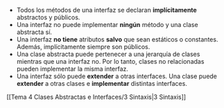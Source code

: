 * Todos los métodos de una interfaz se declaran **implícitamente** abstractos y públicos.
* Una interfaz no puede implementar **ningún** método y una clase abstracta sí.
* Una interfaz **no tiene** atributos **salvo** que sean estáticos o constantes. Además, implícitamente siempre son públicos.
* Una clase abstracta puede pertenecer a una jerarquía de clases mientras que una interfaz no. Por lo tanto, clases no relacionadas pueden implementar la misma interfaz.
* Una interfaz sólo puede **extender** a otras interfaces. Una clase puede **extender** a otras clases e **implementar** distintas interfaces.

[[Tema 4 Clases Abstractas e Interfaces/3 Sintaxis|3 Sintaxis]]